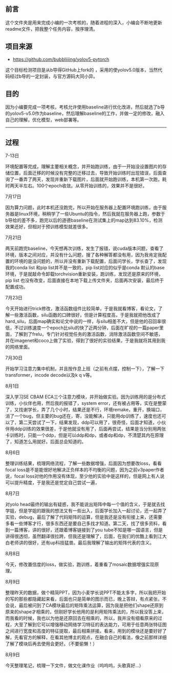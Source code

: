 

## 前言

这个文件夹是用来完成小编的一次考核的，随着进程的深入，小编会不断地更新readme文件，把我整个任务内容，按序理清。



## 项目来源

-   https://github.com/bubbliiiing/yolov5-pytorch

这个目标检测项目是从b导得GitHub上fork的 ，采用的使yolov5.0版本，当然代码经过b导的一定封装，与官方源码大同小异。



## 目的

因为小编要完成一项考核，考核允许使用baseline进行优化改进，然后就选了b导的yolov5-v5.0作为baseline，然后理解baseline的工作，并做一定的修改，融入自己的理解，优化模型，web部署等。

----



## 过程



7-13日

环境配置等完成，理解主要相关概念，并开始跑训练，由于一开始没设置图片的存储位置，后面迁移的时候没有完整的迁移过去，导致开始训练时出现错误，后面查询了一番弄了两天，发现并重新下载图片，后面就开始跑训练，本机第一次跑，耗时两天半左右。100个epoch收敛。从零开始训练的，效果并不是很好。



7月17日

因为算力问题，此时本机还没跑完，所以开始在服务器上配置环境跑训练，由于服务器是linux环境，稍稍学了一些Ubuntu的指令，然后我就在服务器上跑，参数于b导给的差不多，跑完以后的道德baseline在测试集上的map达到83.10%，检测效果还好，但相对于预训练模型就差很多。



7月21日

两天前跑完baseline，今天想再次训练，发生了报错，说cuda版本问题，查看了环境，版本之间对应，并没有什么问题，搜了各种解答都没有用，因为我肯定我配置的环境的是没问题的，所以并没有重新下载配置，后面问学长，学长查了，发现我的conda list 和pip list并不是一致的，pip list对应的似乎是conda 默认的base环境，于是就敲命令卸载torchvision重新安装，跑训练，发现还是原来的环境，pip list 也没有改变，后面直接在本地下载上传文件夹，后面再次安装，最后终于配置成功。



7月23日

今天开始进行trick修改，激活函数组件比较简单，于是我就看博客，看论文，了解一些激活函数，silu函数的口碑很好，但是计算程度高，于是我就把他改成了hard_silu，后面map确实和论文中说的一样，与silu相差不大，但是他的召回率很低，不过训练速度一个epoch比silu的快了近两分钟，后面在旷视的一篇paper里面，了解到了frelu，专门针对视觉任务的激活函数，消除激活函数空间不敏感，并在imagenet和coco上做了实验，得到了很好的实验结果，于是我就将其用到我的网络里面。



7月30日

开始学习注意力集中机制，并且按作息上班（之前有点摆，控制一下），了解一下transformer，incode decode以及k q v等。



8月1日

深入学习SE CBAM ECA三个注意力模块，并开始做实验。因为训练用的是分布式训练，小伙伴也用，然后我的报错了，system error，还有被占用等，实在是整蒙了，又找谢学长，弄了几个小时，结果还是不行，环境remake，重开，换端口，消了一个bug，但主要的bug还在，寄，没能解决，只能用dp训练了，速度也还可以了，第二天尝试了一下，结果发现，ddp可以用了，很奇怪，后面才知道，小伙伴用ddp训练的效果很差，于是他就没有用了，后面再尝试，结果是当分别用两张卡训练时，只能一个ddp，但是可以ddp和dp，或者dp和dp，不清楚其内在原理了，知道怎么用就好。后面总会知道的。



8月6日

整理训练结果，梳理网络流程，了解一些数据增强，后面因为想要改loss，看看focal loss是不是能很好地解决正负样本的不均衡的问题，因为之前v3paper作者说，focal loss对他的作用没有体现，至少他的实验中是这样的，但是网上有人说可以提升精度，于是我还是觉定自己尝试一遍，



8月7日

对yolo head最终的输出有疑惑，我不能说出矩阵中每一个值的含义，于是就去找学姐，但是学姐的跟我的想法又有一些出入，后面学长加入一起讨论，还一起弄了实验，debug，最后了解了代码矩阵的运算，但是我还是没有衔接上来，还需要多看一些博客才行，很多东西还是要自己多找才知道。第二天，找了很多资料，看到一篇博客，讲的很好，还跟着博客链接到了you tube不知是哪一国语言，但是讲得很透彻，虽然翻译很拉跨，但我还是理解了，后面，在我们的优酷上看到江大白老师讲的很好，还有up科技猛兽。最后我理解了输出的矩阵代表的含义。



8月8日

今天，修改置信度的loss，做实验，跑训练，着重看了mosaic数据增强实现原理。



8月9日

整理昨天的数据，做个精简PPT，因为小麦学长说PPT不能太多字，所以我把开始的写的那些都隐藏起来看，后面也只是简单的图示而已，晚上答辩，有点紧张，不会说，最后被问到了CA模块最后的矩阵乘法运算，因为我是把他们shape还原到原来的shape才相乘的，但刚好学长他用的是利用矩阵乘法的，所以我没答上来，而我看的时候，我也以为他是还原回去在相乘的，所以，我并没有细看原来的过程，大至了解到它可以增强移动网络学习特征的表达能力，可用于任意两张特征图之间进行宽度和高度的特征提取，最后相乘拼接。看来，用到的模块还是要好好了解，先看官方的解释，在看其他博主的观点，在融合自己的看法，像之前那样详细了解了模块后再去使用会更好。（不要偷懒！）



8月9日

今天整理笔记，梳理一下文件，做文化课作业（呜呜呜，头歌真好...）







